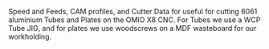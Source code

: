 Speed and Feeds, CAM profiles, and Cutter Data for useful for cutting 6061 aluminium Tubes and Plates on the OMIO X8 CNC. For Tubes we use a WCP Tube JIG, and for plates we use woodscrews on a MDF wasteboard for our workholding. 


